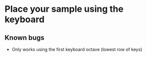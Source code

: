 # Place your sample using the keyboard

## Known bugs

* Only works using the first keyboard octave (lowest row of keys)

